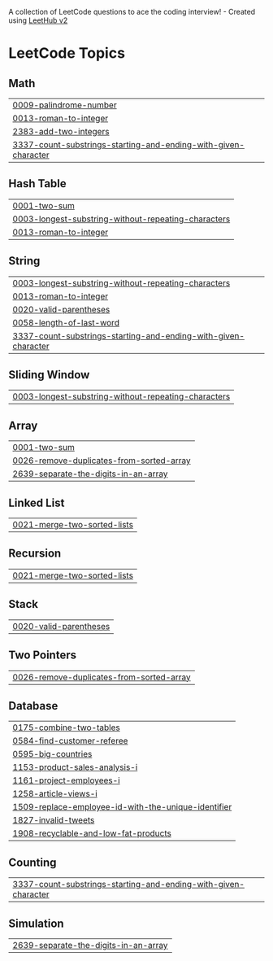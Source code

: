 A collection of LeetCode questions to ace the coding interview! - Created using [LeetHub v2](https://github.com/arunbhardwaj/LeetHub-2.0)
<!---LeetCode Topics Start-->
# LeetCode Topics
## Math
|  |
| ------- |
| [0009-palindrome-number](https://github.com/Ugurhandasdemir/LeetCode/tree/master/0009-palindrome-number) |
| [0013-roman-to-integer](https://github.com/Ugurhandasdemir/LeetCode/tree/master/0013-roman-to-integer) |
| [2383-add-two-integers](https://github.com/Ugurhandasdemir/LeetCode/tree/master/2383-add-two-integers) |
| [3337-count-substrings-starting-and-ending-with-given-character](https://github.com/Ugurhandasdemir/LeetCode/tree/master/3337-count-substrings-starting-and-ending-with-given-character) |
## Hash Table
|  |
| ------- |
| [0001-two-sum](https://github.com/Ugurhandasdemir/LeetCode/tree/master/0001-two-sum) |
| [0003-longest-substring-without-repeating-characters](https://github.com/Ugurhandasdemir/LeetCode/tree/master/0003-longest-substring-without-repeating-characters) |
| [0013-roman-to-integer](https://github.com/Ugurhandasdemir/LeetCode/tree/master/0013-roman-to-integer) |
## String
|  |
| ------- |
| [0003-longest-substring-without-repeating-characters](https://github.com/Ugurhandasdemir/LeetCode/tree/master/0003-longest-substring-without-repeating-characters) |
| [0013-roman-to-integer](https://github.com/Ugurhandasdemir/LeetCode/tree/master/0013-roman-to-integer) |
| [0020-valid-parentheses](https://github.com/Ugurhandasdemir/LeetCode/tree/master/0020-valid-parentheses) |
| [0058-length-of-last-word](https://github.com/Ugurhandasdemir/LeetCode/tree/master/0058-length-of-last-word) |
| [3337-count-substrings-starting-and-ending-with-given-character](https://github.com/Ugurhandasdemir/LeetCode/tree/master/3337-count-substrings-starting-and-ending-with-given-character) |
## Sliding Window
|  |
| ------- |
| [0003-longest-substring-without-repeating-characters](https://github.com/Ugurhandasdemir/LeetCode/tree/master/0003-longest-substring-without-repeating-characters) |
## Array
|  |
| ------- |
| [0001-two-sum](https://github.com/Ugurhandasdemir/LeetCode/tree/master/0001-two-sum) |
| [0026-remove-duplicates-from-sorted-array](https://github.com/Ugurhandasdemir/LeetCode/tree/master/0026-remove-duplicates-from-sorted-array) |
| [2639-separate-the-digits-in-an-array](https://github.com/Ugurhandasdemir/LeetCode/tree/master/2639-separate-the-digits-in-an-array) |
## Linked List
|  |
| ------- |
| [0021-merge-two-sorted-lists](https://github.com/Ugurhandasdemir/LeetCode/tree/master/0021-merge-two-sorted-lists) |
## Recursion
|  |
| ------- |
| [0021-merge-two-sorted-lists](https://github.com/Ugurhandasdemir/LeetCode/tree/master/0021-merge-two-sorted-lists) |
## Stack
|  |
| ------- |
| [0020-valid-parentheses](https://github.com/Ugurhandasdemir/LeetCode/tree/master/0020-valid-parentheses) |
## Two Pointers
|  |
| ------- |
| [0026-remove-duplicates-from-sorted-array](https://github.com/Ugurhandasdemir/LeetCode/tree/master/0026-remove-duplicates-from-sorted-array) |
## Database
|  |
| ------- |
| [0175-combine-two-tables](https://github.com/Ugurhandasdemir/LeetCode/tree/master/0175-combine-two-tables) |
| [0584-find-customer-referee](https://github.com/Ugurhandasdemir/LeetCode/tree/master/0584-find-customer-referee) |
| [0595-big-countries](https://github.com/Ugurhandasdemir/LeetCode/tree/master/0595-big-countries) |
| [1153-product-sales-analysis-i](https://github.com/Ugurhandasdemir/LeetCode/tree/master/1153-product-sales-analysis-i) |
| [1161-project-employees-i](https://github.com/Ugurhandasdemir/LeetCode/tree/master/1161-project-employees-i) |
| [1258-article-views-i](https://github.com/Ugurhandasdemir/LeetCode/tree/master/1258-article-views-i) |
| [1509-replace-employee-id-with-the-unique-identifier](https://github.com/Ugurhandasdemir/LeetCode/tree/master/1509-replace-employee-id-with-the-unique-identifier) |
| [1827-invalid-tweets](https://github.com/Ugurhandasdemir/LeetCode/tree/master/1827-invalid-tweets) |
| [1908-recyclable-and-low-fat-products](https://github.com/Ugurhandasdemir/LeetCode/tree/master/1908-recyclable-and-low-fat-products) |
## Counting
|  |
| ------- |
| [3337-count-substrings-starting-and-ending-with-given-character](https://github.com/Ugurhandasdemir/LeetCode/tree/master/3337-count-substrings-starting-and-ending-with-given-character) |
## Simulation
|  |
| ------- |
| [2639-separate-the-digits-in-an-array](https://github.com/Ugurhandasdemir/LeetCode/tree/master/2639-separate-the-digits-in-an-array) |
<!---LeetCode Topics End-->